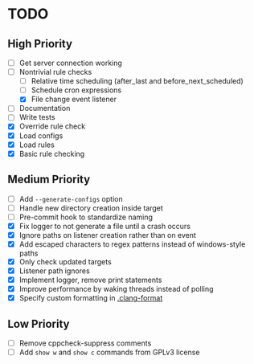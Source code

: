 # TODO
## High Priority
- [ ] Get server connection working
- [ ] Nontrivial rule checks
    - [ ] Relative time scheduling (after_last and before_next_scheduled)
    - [ ] Schedule cron expressions
    - [x] File change event listener
- [ ] Documentation
- [ ] Write tests
- [x] Override rule check
- [x] Load configs
- [x] Load rules
- [x] Basic rule checking

## Medium Priority
- [ ] Add `--generate-configs` option
- [ ] Handle new directory creation inside target
- [ ] Pre-commit hook to standardize naming
- [x] Fix logger to not generate a file until a crash occurs
- [x] Ignore paths on listener creation rather than on event
- [x] Add escaped characters to regex patterns instead of windows-style paths
- [x] Only check updated targets
- [x] Listener path ignores
- [x] Implement logger, remove print statements
- [x] Improve performance by waking threads instead of polling
- [x] Specify custom formatting in [.clang-format](.clang-format)

## Low Priority
- [ ] Remove cppcheck-suppress comments
- [ ] Add `show w` and `show c` commands from GPLv3 license
